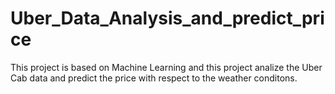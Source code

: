 # Uber_Data_Analysis_and_predict_price
This project is based on Machine Learning and this project analize the Uber Cab data and predict the price with respect to the weather conditons.
